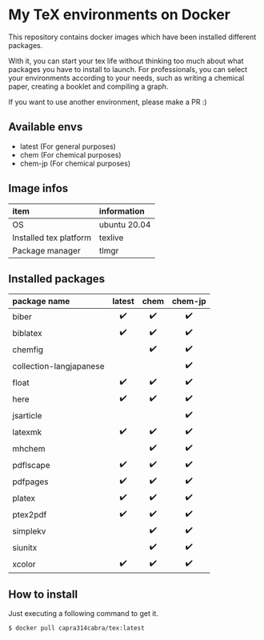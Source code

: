 # My TeX environments on Docker

This repository contains docker images which have been installed different packages.

With it, you can start your tex life without thinking too much about what packages you have to install to launch. For professionals, you can select your environments according to your needs, such as writing a chemical paper, creating a booklet and compiling a graph.

If you want to use another environment, please make a PR :)

## Available envs

- latest (For general purposes)
- chem (For chemical purposes)
- chem-jp (For chemical purposes)

## Image infos

|item|information|
|:---|:---|
|OS|ubuntu 20.04|
|Installed tex platform|texlive|
|Package manager|tlmgr|

## Installed packages

|package name|latest|chem|chem-jp|
|:---|:---:|:---:|:---:|
|biber|:heavy_check_mark:|:heavy_check_mark:|:heavy_check_mark:|
|biblatex|:heavy_check_mark:|:heavy_check_mark:|:heavy_check_mark:|
|chemfig||:heavy_check_mark:|:heavy_check_mark:|
|collection-langjapanese|||:heavy_check_mark:|
|float|:heavy_check_mark:|:heavy_check_mark:|:heavy_check_mark:|
|here|:heavy_check_mark:|:heavy_check_mark:|:heavy_check_mark:|
|jsarticle|||:heavy_check_mark:|
|latexmk|:heavy_check_mark:|:heavy_check_mark:|:heavy_check_mark:|
|mhchem||:heavy_check_mark:|:heavy_check_mark:|
|pdflscape|:heavy_check_mark:|:heavy_check_mark:|:heavy_check_mark:|
|pdfpages|:heavy_check_mark:|:heavy_check_mark:|:heavy_check_mark:|
|platex|:heavy_check_mark:|:heavy_check_mark:|:heavy_check_mark:|
|ptex2pdf|:heavy_check_mark:|:heavy_check_mark:|:heavy_check_mark:|
|simplekv||:heavy_check_mark:|:heavy_check_mark:|
|siunitx||:heavy_check_mark:|:heavy_check_mark:|
|xcolor|:heavy_check_mark:|:heavy_check_mark:|:heavy_check_mark:|

## How to install

Just executing a following command to get it.

```bash
$ docker pull capra314cabra/tex:latest
```
